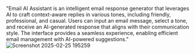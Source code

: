 "Email AI Assistant is an intelligent email response generator that leverages AI to craft context-aware replies in various tones, including friendly, professional, and casual.
Users can input an email message, select a tone, and receive an AI-generated response that aligns with their communication style. The interface provides a seamless experience, enabling efficient email 
management with AI-powered suggestions."![Screenshot 2025-02-25 195259](https://github.com/user-attachments/assets/7d552e6c-6f6a-4b4d-acc0-4aed7b72365b)
